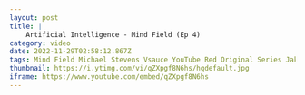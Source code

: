 ```yaml
---
layout: post
title: |
    Artificial Intelligence - Mind Field (Ep 4)
category: video
date: 2022-11-29T02:58:12.867Z
tags: Mind Field Michael Stevens Vsauce YouTube Red Original Series Jake Roper Dominic Monaghan Dianna Cowern Rosanna Pansino Ethan Klein Tim DeLaGhetto GloZell
thumbnail: https://i.ytimg.com/vi/qZXpgf8N6hs/hqdefault.jpg
iframe: https://www.youtube.com/embed/qZXpgf8N6hs
---
```

